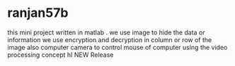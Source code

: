 # ranjan57b
this mini project written in matlab .
we use image to hide the data or information 
we use encryption and decryption in column or row of the image 
also computer camera to control mouse of computer using the video processing concept
hI NEW Release
